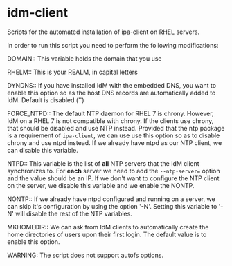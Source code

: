 # idm-client
Scripts for the automated installation of ipa-client on RHEL servers.

In order to run this script you need to perform the following modifications: 

DOMAIN::
  This variable holds the domain that you use

RHELM::
  This is your REALM, in capital letters

DYNDNS::
  If you have installed IdM with the embedded DNS, you want to enable this option so as the host DNS records are automatically added to IdM. Default is disabled ('')

FORCE_NTPD::
  The default NTP daemon for RHEL 7 is chrony. However, IdM on a RHEL 7 is not compatible with chrony. If the clients use chrony, that should be disabled and use NTP instead. Provided that the ntp package is a requirement of `ipa-client`, we can use use this option so as to disable chrony and use ntpd instead.
  If we already have ntpd as our NTP client, we can disable this variable.

NTPD::
  This variable is the list of **all** NTP servers that the IdM client synchronizes to. For **each** server we need to add the `--ntp-server=` option and the value should be an IP. If we don't want to configure the NTP client on the server, we disable this variable and we enable the NONTP.

NONTP::
  If we already have ntpd configured and running on a server, we can skip it's configuration by using the option '-N'. Setting this variable to '-N' will disable the rest of the NTP variables.

MKHOMEDIR::
  We can ask from IdM clients to automatically create the home directories of users upon their first login.
  The default value is to enable this option.

WARNING: The script does not support autofs options. 
